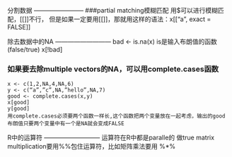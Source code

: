 分割数据
————————
###partial matching模糊匹配
	用$可以进行模糊匹配，[[]]不行，
	但是如果一定要用[[]]，那就用这样的语法：x[[“a”, exact = FALSE]]

除去数据中的NA
—————————
	bad <- is.na(x)     is是输入布朗值的函数(false/true)
	x[!bad]

### 如果要去除multiple vectors的NA，可以用complete.cases函数
	x <- c(1,2,NA,4,NA,6)
	y <- c(“a”,”c”,NA,”hello”,NA,7)
	good <- complete.cases(x,y)
	x[good]
	y[good]
	用complete.cases必须要两个函数一样长,这个函数把两个变量放在一起考虑，输出的good布朗值只要两个变量中有一个是NA就会变成FALSE

R中的运算符
—————————
	运算符在R中都是paralle的
	做true matrix multiplication要用%%包住运算符，比如矩阵乘法要用 %*%


